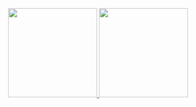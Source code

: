 <div align="center">
  <a href="https://github.com/zyasushi">
  <img height="180em" src="https://github-readme-stats.vercel.app/api?username=zyasushi&show_icons=true&include_all_commits=true&count_private=true&theme=tokyonight"/>
  <img height="180em" src="https://github-readme-stats.vercel.app/api/top-langs/?username=zyasushi&layout=compact&langs_count=7&theme=tokyonight"/>
</div>
